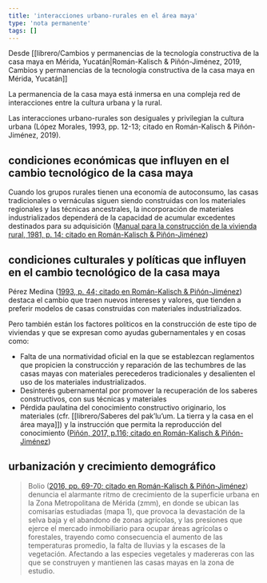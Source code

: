 ```yaml
---
title: 'interacciones urbano-rurales en el área maya'
type: 'nota permanente'
tags: []
---
```


Desde [[librero/Cambios y permanencias de la tecnología constructiva de la casa maya en Mérida, Yucatán|Román-Kalisch & Piñón-Jiménez, 2019, Cambios y permanencias de la tecnología constructiva de la casa maya en Mérida, Yucatán]]

La permanencia de la casa maya está inmersa en una compleja red de interacciones entre la cultura urbana y la rural.

Las interacciones urbano-rurales son desiguales y privilegian la cultura urbana (López Morales, 1993,  pp. 12-13; citado en Román-Kalisch & Piñón-Jiménez, 2019).

## condiciones económicas que influyen en el cambio tecnológico de la casa maya

Cuando los grupos rurales tienen una economía de autoconsumo, las casas tradicionales o vernáculas siguen siendo construidas con los materiales regionales y las técnicas ancestrales, la incorporación de materiales industrializados dependerá de la capacidad de acumular excedentes destinados para su adquisición ([Manual para la construcción de la vivienda rural, 1981, p. 14; citado en Román-Kalisch & Piñón-Jiménez](https://www.redalyc.org/jatsRepo/4779/477958274014/html/index.html#redalyc_477958274014_ref8))

## condiciones culturales y políticas que influyen en el cambio tecnológico de la casa maya 

Pérez Medina ([1993, p. 44; citado en Román-Kalisch & Piñón-Jiménez](https://www.redalyc.org/jatsRepo/4779/477958274014/html/index.html#redalyc_477958274014_ref11)) destaca el cambio que traen nuevos intereses y valores, que tienden a preferir modelos de casas construidas con materiales industrializados.

Pero también están los factores políticos en la construcción de este tipo de viviendas y que se expresan como ayudas gubernamentales y en cosas como:

- Falta de una normatividad oficial en la que se establezcan reglamentos que propicien la construcción y reparación de las techumbres de las casas mayas con materiales perecederos tradicionales y desalienten el uso de los materiales industrializados.
- Desinterés gubernamental por promover la recuperación de los saberes constructivos, con sus técnicas y materiales 
- Pérdida paulatina del conocimiento constructivo originario, los materiales (cfr. [[librero/Saberes del pak’lu’um. La tierra y la casa en el área maya]]) y la instrucción que permita la reproducción del conocimiento ([Piñón, 2017, p.116; citado en Román-Kalisch & Piñón-Jiménez](https://www.redalyc.org/jatsRepo/4779/477958274014/html/index.html#redalyc_477958274014_ref12))

## urbanización y crecimiento demográfico

>Bolio ([2016, pp. 69-70; citado en Román-Kalisch & Piñón-Jiménez](https://www.redalyc.org/jatsRepo/4779/477958274014/html/index.html#redalyc_477958274014_ref2)) denuncia el alarmante ritmo de crecimiento de la superficie urbana en la Zona Metropolitana de Mérida (zmm), en donde se ubican las comisarías estudiadas (mapa 1), que provoca la devastación de la selva baja y el abandono de zonas agrícolas, y las presiones que ejerce el mercado inmobiliario para ocupar áreas agrícolas o forestales, trayendo como consecuencia el aumento de las temperaturas promedio, la falta de lluvias y la escases de la vegetación. Afectando a las especies vegetales y madereras con las que se construyen y mantienen las casas mayas en la zona de estudio.
